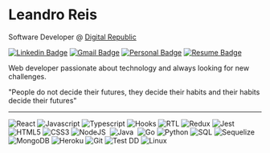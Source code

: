 # Leandro Reis

Software Developer @ [Digital Republic](https://www.digitalrepublic.com.br/) 

[![Linkedin Badge](https://img.shields.io/badge/-Leandro%20Reis-166775?style=flat-square&logo=Linkedin&logoColor=white&link=https://www.linkedin.com/in/leandrofcr/)](https://www.linkedin.com/in/leandrofcr) 
[![Gmail Badge](https://img.shields.io/badge/-lleandrofr@gmail.com-166775?style=flat-square&logo=Gmail&logoColor=white&link=mailto:lleandrofr@gmail.com)](mailto:lleandrofr@gmail.com)
[![Personal Badge](https://img.shields.io/badge/-Personal%20Page-166775?style=flat-square&logo=Vercel&logoColor=white&link=https://leandrofcr.vercel.app)](https://leandrofcr.vercel.app)
[![Resume Badge](https://img.shields.io/badge/-Resume-166775?style=flat-square&logo=Read.cv&logoColor=white&link=https://drive.google.com/file/d/14Z6a917ANXO_Dx13uRbCfD-kDWH-oaVu/view)](https://drive.google.com/file/d/14Z6a917ANXO_Dx13uRbCfD-kDWH-oaVu/view)

Web developer passionate about technology and always looking for new challenges.

"People do not decide their futures, they decide their habits and their habits decide their futures"

---

![React](https://img.shields.io/badge/-React-30363d?style=flat-square&logo=react&logoColor=white)
![Javascript](https://img.shields.io/badge/-Javascript-30363d?style=flat-square&logo=javascript&logoColor=white)
![Typescript](https://img.shields.io/badge/-TypeScript-30363d?style=flat-square&logo=typescript&logoColor=white)
![Hooks](https://img.shields.io/badge/-Hooks-30363d?style=flat-square&logo=react&logoColor=white)
![RTL](https://img.shields.io/badge/-RTL-30363d?style=flat-square&logo=react&logoColor=white)
![Redux](https://img.shields.io/badge/-Redux-30363d?style=flat-square&logo=redux&logoColor=white)
![Jest](https://img.shields.io/badge/-Jest-30363d?style=flat-square&logo=jest&logoColor=white)
![HTML5](https://img.shields.io/badge/-HTML-30363d?style=flat-square&logo=html5&logoColor=white)
![CSS3](https://img.shields.io/badge/-CSS-30363d?style=flat-square&logo=css3&logoColor=white)
![NodeJS](https://img.shields.io/badge/-NodeJs-30363d?style=flat-square&logo=node.js&logoColor=white)&nbsp;
![Java](https://img.shields.io/badge/-Java-30363d?style=flat-square&logo=OpenJDK&logoColor=white)&nbsp;
![Go](https://img.shields.io/badge/-Go-30363d?style=flat-square&logo=go&logoColor=white)
![Python](https://img.shields.io/badge/-Python-30363d?style=flat-square&logo=python&logoColor=white)
![SQL](https://img.shields.io/badge/-MySQL-30363d?style=flat-square&logo=mysql&logoColor=white)
![Sequelize](https://img.shields.io/badge/-Sequelize-30363d?style=flat-square&logo=sequelize&logoColor=white)
![MongoDB](https://img.shields.io/badge/-MongoDB-30363d?style=flat-square&logo=mongodb&logoColor=white)
![Heroku](https://img.shields.io/badge/-Heroku-30363d?style=flat-square&logo=heroku&logoColor=white)
![Git](https://img.shields.io/badge/-Git-30363d?style=flat-square&logo=git&logoColor=white)
![Test DD](https://img.shields.io/badge/-TDD-30363d?style=flat-square)
![Linux](https://img.shields.io/badge/-Linux-30363d?style=flat-square&logo=linux&logoColor=white)
